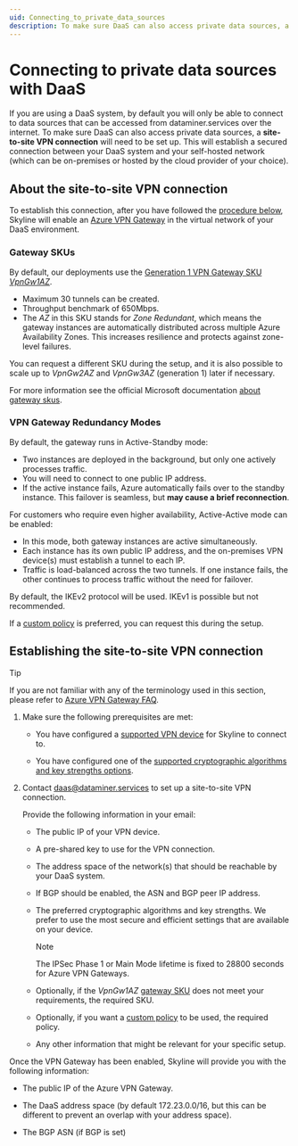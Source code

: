 ```yaml
---
uid: Connecting_to_private_data_sources
description: To make sure DaaS can also access private data sources, a site-to-site VPN connection will need to be set up. 
---
```


# Connecting to private data sources with DaaS

If you are using a DaaS system, by default you will only be able to connect to data sources that can be accessed from dataminer.services over the internet. To make sure DaaS can also access private data sources, a **site-to-site VPN connection** will need to be set up. This will establish a secured connection between your DaaS system and your self-hosted network (which can be on-premises or hosted by the cloud provider of your choice).

## About the site-to-site VPN connection

To establish this connection, after you have followed the [procedure below](#establishing-the-site-to-site-vpn-connection), Skyline will enable an [Azure VPN Gateway](https://learn.microsoft.com/en-us/azure/vpn-gateway/vpn-gateway-about-vpngateways) in the virtual network of your DaaS environment.

### Gateway SKUs

By default, our deployments use the [Generation 1 VPN Gateway SKU *VpnGw1AZ*](https://learn.microsoft.com/en-us/azure/vpn-gateway/about-gateway-skus).
- Maximum 30 tunnels can be created.
- Throughput benchmark of 650Mbps.
- The *AZ* in this SKU stands for *Zone Redundant*, which means the gateway instances are automatically distributed across multiple Azure Availability Zones. This increases resilience and protects against zone-level failures.

You can request a different SKU during the setup, and it is also possible to scale up to *VpnGw2AZ* and *VpnGw3AZ* (generation 1) later if necessary.

For more information see the official Microsoft documentation [about gateway skus](https://learn.microsoft.com/en-us/azure/vpn-gateway/about-gateway-skus#benchmark).

### VPN Gateway Redundancy Modes

By default, the gateway runs in Active-Standby mode:

- Two instances are deployed in the background, but only one actively processes traffic.
- You will need to connect to one public IP address.
- If the active instance fails, Azure automatically fails over to the standby instance. This failover is seamless, but **may cause a brief reconnection**.

For customers who require even higher availability, Active-Active mode can be enabled:

- In this mode, both gateway instances are active simultaneously.
- Each instance has its own public IP address, and the on-premises VPN device(s) must establish a tunnel to each IP.
- Traffic is load-balanced across the two tunnels. If one instance fails, the other continues to process traffic without the need for failover.

By default, the IKEv2 protocol will be used. IKEv1 is possible but not recommended.

If a [custom policy](https://learn.microsoft.com/en-us/azure/vpn-gateway/vpn-gateway-about-compliance-crypto?WT.mc_id=Portal-Microsoft_Azure_HybridNetworking#ipsecike-policy-faq) is preferred, you can request this during the setup.

## Establishing the site-to-site VPN connection

> [!TIP]
> If you are not familiar with any of the terminology used in this section, please refer to [Azure VPN Gateway FAQ](https://docs.azure.cn/en-us/vpn-gateway/vpn-gateway-vpn-faq).

1. Make sure the following prerequisites are met:

   - You have configured a [supported VPN device](https://learn.microsoft.com/en-us/azure/vpn-gateway/vpn-gateway-about-vpn-devices) for Skyline to connect to.

   - You have configured one of the [supported cryptographic algorithms and key strengths options](https://learn.microsoft.com/en-us/azure/vpn-gateway/ipsec-ike-policy-howto#cryptographic-algorithms--key-strengths).

1. Contact <daas@dataminer.services> to set up a site-to-site VPN connection.

   Provide the following information in your email:

   - The public IP of your VPN device.

   - A pre-shared key to use for the VPN connection.

   - The address space of the network(s) that should be reachable by your DaaS system.

   - If BGP should be enabled, the ASN and BGP peer IP address.

   - The preferred cryptographic algorithms and key strengths. We prefer to use the most secure and efficient settings that are available on your device.

      > [!NOTE]
      > The IPSec Phase 1 or Main Mode lifetime is fixed to 28800 seconds for Azure VPN Gateways.

   - Optionally, if the *VpnGw1AZ* [gateway SKU](https://learn.microsoft.com/en-us/azure/vpn-gateway/about-gateway-skus) does not meet your requirements, the required SKU.

   - Optionally, if you want a [custom policy](https://learn.microsoft.com/en-us/azure/vpn-gateway/vpn-gateway-about-compliance-crypto?WT.mc_id=Portal-Microsoft_Azure_HybridNetworking#ipsecike-policy-faq) to be used, the required policy.

   - Any other information that might be relevant for your specific setup.

Once the VPN Gateway has been enabled, Skyline will provide you with the following information:

- The public IP of the Azure VPN Gateway.

- The DaaS address space (by default 172.23.0.0/16, but this can be different to prevent an overlap with your address space).

- The BGP ASN (if BGP is set)
